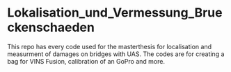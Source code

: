 # Lokalisation_und_Vermessung_Brueckenschaeden
This repo has every code used for the masterthesis for localisation and measurment of damages on bridges with UAS. The codes are for creating a bag for VINS Fusion, calibration of an GoPro and more.

